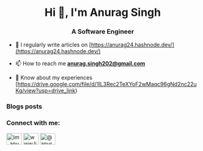 <h1 align="center">Hi 👋, I'm Anurag Singh</h1>
<h3 align="center">A Software Engineer</h3>



- 📝 I regularly write articles on [https://anurag24.hashnode.dev/](https://anurag24.hashnode.dev/)

- 📫 How to reach me **anurag.singh202@gmail.com**

- 📄 Know about my experiences [https://drive.google.com/file/d/1IL3Rec2TeXYoF2wMaqc96gNd2nc22uKg/view?usp=drive_link)

### Blogs posts
<!-- BLOG-POST-LIST:START -->
<!-- BLOG-POST-LIST:END -->

<h3 align="left">Connect with me:</h3>
<p align="left">
<a href="https://twitter.com/im_anurag24" target="blank"><img align="center" src="https://raw.githubusercontent.com/rahuldkjain/github-profile-readme-generator/master/src/images/icons/Social/twitter.svg" alt="im_anurag24" height="30" width="40" /></a>
<a href="https://linkedin.com/in/anuragsingh202" target="blank"><img align="center" src="https://raw.githubusercontent.com/rahuldkjain/github-profile-readme-generator/master/src/images/icons/Social/linked-in-alt.svg" alt="www.linkedin.com/in/anuragsingh202" height="30" width="40" /></a>
<a href="https://hashnode.com/@anurag24" target="blank"><img align="center" src="https://raw.githubusercontent.com/rahuldkjain/github-profile-readme-generator/master/src/images/icons/Social/hashnode.svg" alt="@anurag24" height="30" width="40" /></a>
</p>



<!---
AnuragS202/AnuragS202 is a ✨ special ✨ repository because its `README.md` (this file) appears on your GitHub profile.
You can click the Preview link to take a look at your changes.
--->

